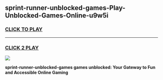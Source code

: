 
## sprint-runner-unblocked-games-Play-Unblocked-Games-Online-u9w5i
<h3>
<a href="https://premium76.site?title=sprint-runner-unblocked-games&ref=25A">CLICK TO PLAY</a></h3>
<hr>

<h3>
<a href="https://premium76.site?title=sprint-runner-unblocked-games&ref=25A">CLICK 2 PLAY</a>
  
</h3>

<a href="https://premium76.site?title=sprint-runner-unblocked-games&ref=25A"><img src="https://clearcache.store/games.png"></a>


**sprint-runner-unblocked-games games unblocked: Your Gateway to Fun and Accessible Online Gaming**
